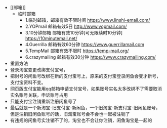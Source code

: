 - [[邮箱]]
	- 临时邮箱
		- 1.临时邮箱，邮箱有效不限时间 https://www.linshi-email.com/
		- 2.YOPmail 邮箱有效5日 http://www.yopmail.com/
		- 3.10分钟邮箱 邮箱有效10分钟[可无限续时10分钟] https://10minutemail.net/
		- 4.Guerrilla 邮箱有效60分钟 https://www.guerrillamail.com
		- 5.TempMail 邮箱有效不限时 https://temp-mail.org/
		- 6.crazymailing 邮箱有效30分钟 https://www.crazymailing.com/
- 重置方法
- 登录淘宝变更改绑支付宝号，
- 把封号的闲鱼号改绑在新的支付宝号上，原来的支付宝登录闲鱼会变才新号，支付宝资料不变。
- 网页版支付宝能用qq邮箱申请支付宝号，如果账号实名太多改绑不了需要取消实名账号关联，申诉账号占用
- 只能支付宝注销重新注册闲鱼号了
- 最后就是一个新淘宝-旧支付宝-新闲鱼，一个旧淘宝-新支付宝-旧闲鱼账号，但是注销旧闲鱼账号的话，旧淘宝账号会不会也一起被注销了
- 有违规的闲鱼号实注销不了的，淘宝也不会让你注销，闲鱼淘宝是一起的
